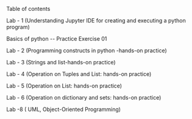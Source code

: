 Table of contents

Lab - 1 (Understanding Jupyter IDE for creating and executing a python program)

Basics of python -- Practice Exercise 01

Lab - 2 (Programming constructs in python -hands-on practice)

Lab - 3 (Strings and list-hands-on practice)

Lab - 4 (Operation on Tuples and List: hands-on practice)

Lab - 5 (Operation on List: hands-on practice)

Lab - 6 (Operation on dictionary and sets: hands-on practice)

Lab -8 ( UML, Object-Oriented Programming)
